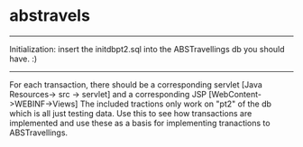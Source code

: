 # abstravels
<hr>
Initialization:
insert the initdbpt2.sql into the ABSTravellings db you should have. :)
<hr>
For each transaction, there should be a corresponding servlet [Java Resources-> src -> servlet]
and a corresponding JSP [WebContent->WEBINF->Views]
The included tractions only work on "pt2" of the db which is all just testing data. Use this to see how transactions are implemented and use these as a basis for implementing tranactions to ABSTravellings. 
